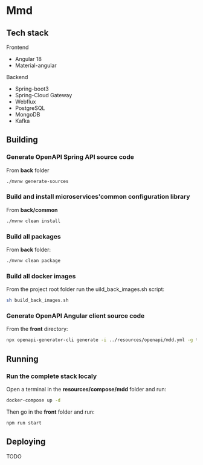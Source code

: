 # Mmd
## Tech stack

Frontend
* Angular 18
* Material-angular

Backend
* Spring-boot3
* Spring-Cloud Gateway
* Webflux
* PostgreSQL
* MongoDB
* Kafka

## Building

### Generate OpenAPI Spring API source code

From **back** folder

```bash
./mvnw generate-sources
```

### Build and install microservices'common configuration library

From **back/common**

```bash
./mvnw clean install
```

### Build all packages

From **back** folder:

```bash
./mvnw clean package
```

### Build all docker images

From the project root folder run the uild_back_images.sh script:

```bash
sh build_back_images.sh
```

### Generate OpenAPI Angular client source code

From the **front** directory:

```bash
npx openapi-generator-cli generate -i ../resources/openapi/mdd.yml -g typescript-angular -o src/app/core/modules/openapi --additional-properties fileNaming=kebab-case,withInterfaces=true --generate-alias-as-model
```

## Running

### Run the complete stack localy

Open a terminal in the **resources/compose/mdd** folder and run:

```bash
docker-compose up -d
```

Then go in the **front** folder and run:

```bash
npm run start
```

## Deploying

TODO